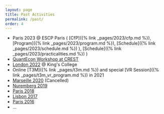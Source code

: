 ```yaml
---
layout: page
title: Past Activities
permalink: /past/
order: 4
---
```


- Paris 2023 @ ESCP Paris ( [CfP]({% link _pages/2023/cfp.md %}), [Program]({% link _pages/2023/program.md %}), [Schedule]({% link _pages/2023/schedule.md %}) ), [Schedule]({% link _pages/2023/practicalities.md %}) )
- [QuantEcon Workshop at CREST](https://github.com/albop/CREST2022/)
- [London 2022](https://t2m2022.sciencesconf.org/) @ King's College
- Online [T3M]({% link _pages/t3m.md %}) and special  [VR Session]({% link _pages/t3m_vr_program.md %}) in 2021
- [Marseille 2020](https://t2m2020.sciencesconf.org/) (Cancelled)  
- [Nuremberg 2019](https://t2m2019.sciencesconf.org/)
- [Paris 2018](https://t2m2018.sciencesconf.org/)
- [Lisbon 2017](https://t2m2017.sciencesconf.org/)
- [Paris 2016](https://t2m2016.sciencesconf.org/)
- ...   
